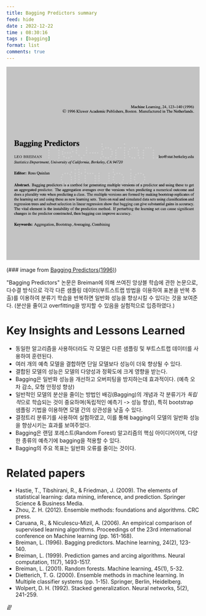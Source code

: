 ```yaml
---
title: Bagging Predictors summary
feed: hide
date : 2022-12-22
time : 08:30:16
tags : [bagging]
format: list
comments: true
---
```



![](/attachments/Screenshot_2023-03-28_at_105401_PM_watermarked.jpeg)

(\### image from [Bagging Predictors(1996)](https://link.springer.com/article/10.1023/A:1018054314350))

"Bagging Predictors" 논문은 Breiman에 의해 쓰여진 앙상블 학습에 관한 논문으로, 다수결 방식으로 각각 다른 샘플링 데이터(부트스트랩 방법을 이용하여 표본을 반복 추출)를 이용하여 분류기 학습을 반복하면 일반화 성능을 향상시킬 수 있다는 것을 보여준다. (분산을 줄이고 overfitting을 방지할 수 있음을 실험적으로 입증하였다.) 

# Key Insights and Lessons Learned
- 동일한 알고리즘을 사용하더라도 각 모델은 다른 샘플링 및 부트스트랩 데이터를 사용하여 훈련된다.
- 여러 개의 예측 모델을 결합하면 단일 모델보다 성능이 더욱 향상될 수 있다.
- 결합된 모델의 성능은 모델의 다양성과 정확도에 크게 영향을 받는다.
- Bagging은 일반화 성능을 개선하고 오버피팅을 방지하는데 효과적이다. (예측 오차 감소, 모형 안정성 향상)
- 일반적인 모델의 분산을 줄이는 방법인 배깅(Bagging)의 개념과 각 분류기가 *독립적*으로 학습되는 것이 중요하며(독립적인 예측기 -> 성능 향상), 특히 bootstrap 샘플링 기법을 이용하면 모델 간의 상관성을 낮출 수 있다. 
- 결정트리 분류기를 사용하여 실험하였고, 이를 통해 bagging이 모델의 일반화 성능을 향상시키는 효과를 보여주었다.
- Bagging은 랜덤 포레스트(Random Forest) 알고리즘의 핵심 아이디어이며, 다양한 종류의 예측기에 bagging을 적용할 수 있다.
- Bagging의 주요 목표는 일반화 오류를 줄이는 것이다.

# Related papers
- Hastie, T., Tibshirani, R., & Friedman, J. (2009). The elements of statistical learning: data mining, inference, and prediction. Springer Science & Business Media.
- Zhou, Z. H. (2012). Ensemble methods: foundations and algorithms. CRC press.
- Caruana, R., & Niculescu-Mizil, A. (2006). An empirical comparison of supervised learning algorithms. Proceedings of the 23rd international conference on Machine learning (pp. 161-168).
- Breiman, L. (1996). Bagging predictors. Machine learning, 24(2), 123-140.
- Breiman, L. (1999). Prediction games and arcing algorithms. Neural computation, 11(7), 1493-1517.
- Breiman, L. (2001). Random forests. Machine learning, 45(1), 5-32.
- Dietterich, T. G. (2000). Ensemble methods in machine learning. In Multiple classifier systems (pp. 1-15). Springer, Berlin, Heidelberg.
- Wolpert, D. H. (1992). Stacked generalization. Neural networks, 5(2), 241-259.



_끝_